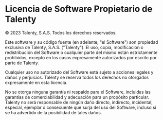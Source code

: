 # Licencia de Software Propietario de Talenty

© 2023 Talenty, S.A.S. Todos los derechos reservados.

Este software y su código fuente (en adelante, "el Software") son propiedad exclusiva de Talenty, S.A.S. ("Talenty"). El uso, copia, modificación o redistribución del Software o cualquier parte del mismo están estrictamente prohibidos, excepto en los casos expresamente autorizados por escrito por parte de Talenty.

Cualquier uso no autorizado del Software está sujeto a acciones legales y daños y perjuicios. Talenty se reserva todos los derechos no otorgados expresamente en esta licencia.

No se otorga ninguna garantía ni respaldo para el Software, incluidas las garantías de comerciabilidad y adecuación para un propósito particular. Talenty no será responsable de ningún daño directo, indirecto, incidental, especial, ejemplar o consecuente que surja del uso del Software, incluso si se ha advertido de la posibilidad de tales daños.
